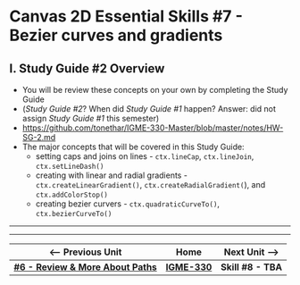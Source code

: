 # Canvas 2D Essential Skills #7 - Bezier curves and gradients

## I. Study Guide #2 Overview
- You will be review these concepts on your own by completing the Study Guide
- (*Study Guide #2*? When did *Study Guide #1* happen? Answer:  did not assign *Study Guide #1* this semester)
- https://github.com/tonethar/IGME-330-Master/blob/master/notes/HW-SG-2.md
- The major concepts that will be covered in this Study Guide:
  - setting caps and joins on lines - `ctx.lineCap`, `ctx.lineJoin`, `ctx.setLineDash()`
  - creating with linear and radial gradients - `ctx.createLinearGradient()`, `ctx.createRadialGradient(`), and `ctx.addColorStop()`
  - creating bezier curvers - `ctx.quadraticCurveTo()`, `ctx.bezierCurveTo()`


<hr><hr>

| <-- Previous Unit | Home | Next Unit -->
| --- | --- | --- 
|  [**#6 - Review & More About Paths**](6-review-and-more-about-paths.md) |  [**IGME-330**](../README.md) | **Skill #8 - TBA**
